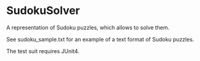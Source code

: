 SudokuSolver
============

A representation of Sudoku puzzles, which allows to solve them.

See sudoku_sample.txt for an example of a text format of Sudoku puzzles.

The test suit requires JUnit4.